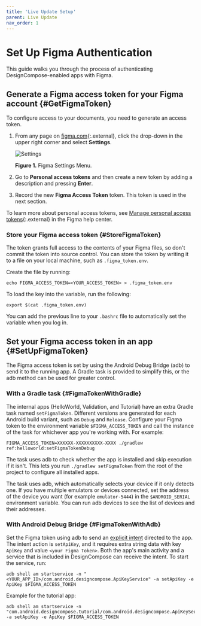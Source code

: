 ```yaml
---
title: 'Live Update Setup'
parent: Live Update
nav_order: 1
---
```

# Set Up Figma Authentication

This guide walks you through the process of authenticating DesignCompose-enabled
apps with Figma.

## Generate a Figma access token for your Figma account {#GetFigmaToken}

To configure access to your documents, you need to generate an access token.

1.  From any page on [figma.com][1]{:.external}, click the drop-down in the
    upper right corner and select **Settings**.

    ![Settings](/img/mediacomposere--jvzkvorv2nc.png)

    **Figure 1.** Figma Settings Menu.

1.  Go to **Personal access tokens** and then create a new token by adding a
    description and pressing **Enter**.

1.  Record the new **Figma Access Token** token. This token is used in the next
    section.

To learn more about personal access tokens, see [Manage personal access
tokens][2]{:.external} in the Figma help center.

### Store your Figma access token {#StoreFigmaToken}

The token grants full access to the contents of your Figma files, so don't
commit the token into source control. You can store the token by writing it to a
file on your local machine, such as `.figma_token.env`.

Create the file by running:

```posix-terminal
echo FIGMA_ACCESS_TOKEN=<YOUR_ACCESS_TOKEN> > .figma_token.env
```

To load the key into the variable, run the following:

```posix-terminal
export $(cat .figma_token.env)
```

You can add the previous line to your `.bashrc` file to automatically set the
variable when you log in.

## Set your Figma access token in an app {#SetUpFigmaToken}

The Figma access token is set by using the Android Debug Bridge (adb) to send it
to the running app. A Gradle task is provided to simplify this, or the adb
method can be used for greater control.

### With a Gradle task {#FigmaTokenWithGradle}

The internal apps (HelloWorld, Validation, and Tutorial) have an extra Gradle
task named `setFigmaToken`. Different versions are generated for each Android
build variant, such as `Debug` and `Release`. Configure your Figma token to the
environment variable `$FIGMA_ACCESS_TOKEN` and call the instance of the task for
whichever app you're working with. For example:

```posix-terminal
FIGMA_ACCESS_TOKEN=XXXXXX-XXXXXXXXXX-XXXX ./gradlew ref:helloworld:setFigmaTokenDebug
```

The task uses adb to check whether the app is installed and skip execution if it
isn't. This lets you run `./gradlew setFigmaToken` from the root of the project
to configure all installed apps.

The task uses adb, which automatically selects your device if it only detects
one. If you have multiple emulators or devices connected, set the address of the
device you want (for example `emulator-5444`) in the `$ANDROID_SERIAL`
environment variable. You can run adb devices to see the list of devices and
their addresses.

### With Android Debug Bridge {#FigmaTokenWithAdb}

Set the Figma token using adb to send an [explicit intent][3] directed to the
app. The intent action is `setApiKey`, and it requires extra string data with
key `ApiKey` and value `<your Figma Token>`. Both the app's main activity and a
service that is included in DesignCompose can receive the intent. To start the
service, run:

```posix-terminal
adb shell am startservice -n "<YOUR_APP_ID>/com.android.designcompose.ApiKeyService" -a setApiKey -e ApiKey $FIGMA_ACCESS_TOKEN
```

Example for the tutorial app:

```posix-terminal
adb shell am startservice -n "com.android.designcompose.tutorial/com.android.designcompose.ApiKeyService" -a setApiKey -e ApiKey $FIGMA_ACCESS_TOKEN
```

[1]: https://www.figma.com
[2]: https://help.figma.com/hc/en-us/articles/8085703771159-Manage-personal-access-tokens
[3]: https://developer.android.com/guide/components/intents-filters#Types
